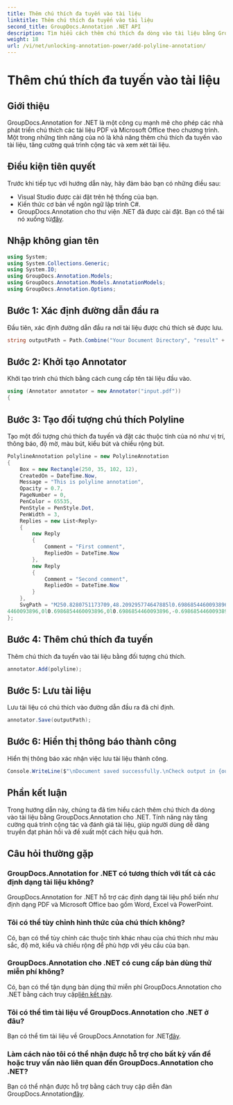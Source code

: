 ```yaml
---
title: Thêm chú thích đa tuyến vào tài liệu
linktitle: Thêm chú thích đa tuyến vào tài liệu
second_title: GroupDocs.Annotation .NET API
description: Tìm hiểu cách thêm chú thích đa dòng vào tài liệu bằng GroupDocs.Annotation cho .NET. Tăng cường quá trình cộng tác và xem xét tài liệu một cách dễ dàng.
weight: 18
url: /vi/net/unlocking-annotation-power/add-polyline-annotation/
---
```


# Thêm chú thích đa tuyến vào tài liệu

## Giới thiệu
GroupDocs.Annotation for .NET là một công cụ mạnh mẽ cho phép các nhà phát triển chú thích các tài liệu PDF và Microsoft Office theo chương trình. Một trong những tính năng của nó là khả năng thêm chú thích đa tuyến vào tài liệu, tăng cường quá trình cộng tác và xem xét tài liệu.
## Điều kiện tiên quyết
Trước khi tiếp tục với hướng dẫn này, hãy đảm bảo bạn có những điều sau:
- Visual Studio được cài đặt trên hệ thống của bạn.
- Kiến thức cơ bản về ngôn ngữ lập trình C#.
-  GroupDocs.Annotation cho thư viện .NET đã được cài đặt. Bạn có thể tải nó xuống từ[đây](https://releases.groupdocs.com/annotation/net/).

## Nhập không gian tên
```csharp
using System;
using System.Collections.Generic;
using System.IO;
using GroupDocs.Annotation.Models;
using GroupDocs.Annotation.Models.AnnotationModels;
using GroupDocs.Annotation.Options;
```
## Bước 1: Xác định đường dẫn đầu ra
Đầu tiên, xác định đường dẫn đầu ra nơi tài liệu được chú thích sẽ được lưu.
```csharp
string outputPath = Path.Combine("Your Document Directory", "result" + Path.GetExtension("input.pdf"));
```
## Bước 2: Khởi tạo Annotator
Khởi tạo trình chú thích bằng cách cung cấp tên tài liệu đầu vào.
```csharp
using (Annotator annotator = new Annotator("input.pdf"))
{
```
## Bước 3: Tạo đối tượng chú thích Polyline
Tạo một đối tượng chú thích đa tuyến và đặt các thuộc tính của nó như vị trí, thông báo, độ mờ, màu bút, kiểu bút và chiều rộng bút.
```csharp
PolylineAnnotation polyline = new PolylineAnnotation
{
    Box = new Rectangle(250, 35, 102, 12),
    CreatedOn = DateTime.Now,
    Message = "This is polyline annotation",
    Opacity = 0.7,
    PageNumber = 0,
    PenColor = 65535,
    PenStyle = PenStyle.Dot,
    PenWidth = 3,
    Replies = new List<Reply>
    {
        new Reply
        {
            Comment = "First comment",
            RepliedOn = DateTime.Now
        },
        new Reply
        {
            Comment = "Second comment",
            RepliedOn = DateTime.Now
        }
    },
    SvgPath = "M250.8280751173709,48.209295774647885l0.6986854460093896,0l0.6986854460093896,-1.3973708920187793l0.6986854460093896,0l0.6986854460093896,-1.3973708920187793l1.3973708920187793,-0.6986854460093896l0.6986854460093896,-0.6986854460093896l0.6986854460093896,0l2.096056338028169,-1.3973708920187793l3.493427230046948,-1.3973708920187793l0.6986854460093896,-0.6986854460093896l1.3973708920187793,-1.3973708920187793l0.6986854460093896,0l1.3973708920187793,-0.6986854460093896l0.6986854460093896,0l0.6986854460093896,-0.6986854460093896l0.6986854460093896,0l0.6986854460093896,0l0,-0.6986854460093896l0.6986854460093896,0l0.6986854460093896,0l1.3973708920187793,0l0,-0.6986854460093896l0.6986854460093896,0l1.3973708920187793,0l0.6986854460093896,0l1.3973708920187793,0l0.6986854460093896,0l2.096056338028169,-0.6986854460093896l1.3973708920187793,0l0.6986854460093896,0l0.6986854460093896,0l1.3973708920187793,0l1.3973708920187793,0l1.3973708920187793,0l2.096056338028169,0l5.589483568075117,0l1.3973708920187793,0l2.096056338028169,0l0.6986854460093896,0l1.3973708920187793,0l0.6986854460093896,0l1.3973708920187793,0l1.3973708920187793,0l0.6986854460093896,0.6986854460093896l1.3973708920187793,0l2.096056338028169,1.3973708920187793l0.6986854460093896,0l0.6986854460093896,0l0,0.6986854460093896l1.3973708920187793,0l0.6986854460093896,0.6986854460093896l1.3973708920187793,0.6986854460093896l0,0.6986854460093896l0.6986854460093896,0l1.3973708920187793,0.6986854460093896l1.3973708920187793,0.6986854460093896l3.493427230046948,0.6986854460093896l1.3973708920187793,0.6986854460093896l2.096056338028169,0.6986854460093896l1.3973708920187793,0.6986854460093896l1.3973708920187793,0l1.3973708920187793,0.6986854460093896l0.6986854460093896,0l0.6986854460093896,0.6986854460093896l1.3973708920187793,0l0.6986854460093896,0l0.6986854460093896,0l2.7947417840375586,0l1.3973708920187793,0l0.6986854460093896,0l1.3973708920187793,0l0.6986854460093896,0l0.6986854460093896,0l1.3973708920187793,0l0.6986854460093896,0l2.7947417840375586,0l0.6986854460093896,0l2.7947417840375586,0l1.3973708920187793,0l0.6986854460093896,0l0.6986854460093896,0l0.6986854460093896,0l0.6986854460093896,0l0.698685
4460093896,0l0.6986854460093896,0l0.6986854460093896,-0.6986854460093896l0.6986854460093896,0"
};
```
## Bước 4: Thêm chú thích đa tuyến
Thêm chú thích đa tuyến vào tài liệu bằng đối tượng chú thích.
```csharp
annotator.Add(polyline);
```
## Bước 5: Lưu tài liệu
Lưu tài liệu có chú thích vào đường dẫn đầu ra đã chỉ định.
```csharp
annotator.Save(outputPath);
```
## Bước 6: Hiển thị thông báo thành công
Hiển thị thông báo xác nhận việc lưu tài liệu thành công.
```csharp
Console.WriteLine($"\nDocument saved successfully.\nCheck output in {outputPath}.");
```

## Phần kết luận
Trong hướng dẫn này, chúng ta đã tìm hiểu cách thêm chú thích đa dòng vào tài liệu bằng GroupDocs.Annotation cho .NET. Tính năng này tăng cường quá trình cộng tác và đánh giá tài liệu, giúp người dùng dễ dàng truyền đạt phản hồi và đề xuất một cách hiệu quả hơn.
## Câu hỏi thường gặp
### GroupDocs.Annotation for .NET có tương thích với tất cả các định dạng tài liệu không?
GroupDocs.Annotation for .NET hỗ trợ các định dạng tài liệu phổ biến như định dạng PDF và Microsoft Office bao gồm Word, Excel và PowerPoint.
### Tôi có thể tùy chỉnh hình thức của chú thích không?
Có, bạn có thể tùy chỉnh các thuộc tính khác nhau của chú thích như màu sắc, độ mờ, kiểu và chiều rộng để phù hợp với yêu cầu của bạn.
### GroupDocs.Annotation cho .NET có cung cấp bản dùng thử miễn phí không?
 Có, bạn có thể tận dụng bản dùng thử miễn phí GroupDocs.Annotation cho .NET bằng cách truy cập[liên kết này](https://releases.groupdocs.com/).
### Tôi có thể tìm tài liệu về GroupDocs.Annotation cho .NET ở đâu?
 Bạn có thể tìm tài liệu về GroupDocs.Annotation for .NET[đây](https://tutorials.groupdocs.com/annotation/net/).
### Làm cách nào tôi có thể nhận được hỗ trợ cho bất kỳ vấn đề hoặc truy vấn nào liên quan đến GroupDocs.Annotation cho .NET?
 Bạn có thể nhận được hỗ trợ bằng cách truy cập diễn đàn GroupDocs.Annotation[đây](https://forum.groupdocs.com/c/annotation/10).